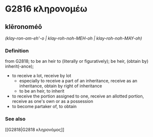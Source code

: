 # G2816 κληρονομέω

## klēronoméō

_(klay-ron-om-eh'-o | klay-roh-noh-MEH-oh | klay-roh-noh-MAY-oh)_

### Definition

from G2818; to be an heir to (literally or figuratively); be heir, (obtain by) inherit(-ance); 

- to receive a lot, receive by lot
  - especially to receive a part of an inheritance, receive as an inheritance, obtain by right of inheritance
  - to be an heir, to inherit
- to receive the portion assigned to one, receive an allotted portion, receive as one's own or as a possession
- to become partaker of, to obtain

### See also

[[G2818|G2818 κληρονόμος]]
